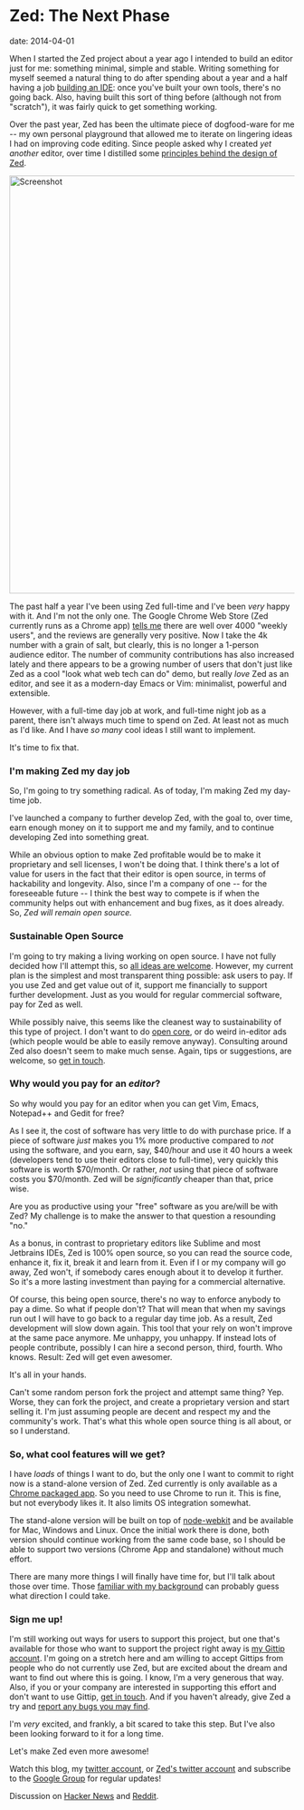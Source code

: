 Zed: The Next Phase
===================
date: 2014-04-01

When I started the Zed project about a year ago I intended to build an editor just for me: something minimal, simple and stable. Writing something for myself seemed a natural thing to do after spending about a year and a half having a job [building an IDE][1]: once you've built your own tools, there's no going back. Also, having built this sort of thing before (although not from "scratch"), it was fairly quick to get something working.

Over the past year, Zed has been the ultimate piece of dogfood-ware for me -- my own personal playground that allowed me to iterate on lingering ideas I had on improving code editing. Since people asked why I created *yet another* editor, over time I distilled some [principles behind the design of Zed][2].

<img src="/img/zed-screen-new.png" alt="Screenshot" width="1040" height="737" class="aligncenter" />

The past half a year I've been using Zed full-time and I've been *very* happy with it. And I'm not the only one. The Google Chrome Web Store (Zed currently runs as a Chrome app) [tells me][3] there are well over 4000 "weekly users", and the reviews are generally very positive. Now I take the 4k number with a grain of salt, but clearly, this is no longer a 1-person audience editor. The number of community contributions has also increased lately and there appears to be a growing number of users that don't just like Zed as a cool "look what web tech can do" demo, but really *love* Zed as an editor, and see it as a modern-day Emacs or Vim: minimalist, powerful and extensible.

However, with a full-time day job at work, and full-time night job as a parent, there isn't always much time to spend on Zed. At least not as much as I'd like. And I have *so many* cool ideas I still want to implement.

It's time to fix that.

### I'm making Zed my day job

So, I'm going to try something radical. As of today, I'm making Zed my day-time job.

I've launched a company to further develop Zed, with the goal to, over time, earn enough money on it to support me and my family, and to continue developing Zed into something great.

While an obvious option to make Zed profitable would be to make it proprietary and sell licenses, I won't be doing that. I think there's a lot of value for users in the fact that their editor is open source, in terms of hackability and longevity. Also, since I'm a company of one -- for the foreseeable future -- I think the best way to compete is if when the community helps out with enhancement and bug fixes, as it does already. So, *Zed will remain open source.*

### Sustainable Open Source

I'm going to try making a living working on open source. I have not fully decided how I'll attempt this, so [all ideas are welcome][4]. However, my current plan is the simplest and most transparent thing possible: ask users to pay. If you use Zed and get value out of it, support me financially to support further development. Just as you would for regular commercial software, pay for Zed as well.

While possibly naive, this seems like the cleanest way to sustainability of this type of project. I don't want to do [open core][5], or do weird in-editor ads (which people would be able to easily remove anyway). Consulting around Zed also doesn't seem to make much sense. Again, tips or suggestions, are welcome, so [get in touch][4].

### Why would you pay for an *editor*?

So why would you pay for an editor when you can get Vim, Emacs, Notepad++ and Gedit for free?

As I see it, the cost of software has very little to do with purchase price. If a piece of software *just* makes you 1% more productive compared to *not* using the software, and you earn, say, $40/hour and use it 40 hours a week (developers tend to use their editors close to full-time), very quickly this software is worth $70/month. Or rather, *not* using that piece of software costs you $70/month. Zed will be *significantly* cheaper than that, price wise.

Are you as productive using your "free" software as you are/will be with Zed? My challenge is to make the answer to that question a resounding "no."

As a bonus, in contrast to proprietary editors like Sublime and most Jetbrains IDEs, Zed is 100% open source, so you can read the source code, enhance it, fix it, break it and learn from it. Even if I or my company will go away, Zed won't, if somebody cares enough about it to develop it further. So it's a more lasting investment than paying for a commercial alternative.

Of course, this being open source, there's no way to enforce anybody to pay a dime. So what if people don't? That will mean that when my savings run out I will have to go back to a regular day time job. As a result, Zed development will slow down again. This tool that your rely on won't improve at the same pace anymore. Me unhappy, you unhappy. If instead lots of people contribute, possibly I can hire a second person, third, fourth. Who knows. Result: Zed will get even awesomer.

It's all in your hands.

Can't some random person fork the project and attempt same thing? Yep. Worse, they can fork the project, and create a proprietary version and start selling it. I'm just assuming people are decent and respect my and the community's work. That's what this whole open source thing is all about, or so I understand.

### So, what cool features will we get?

I have *loads* of things I want to do, but the only one I want to commit to right now is a stand-alone version of Zed. Zed currently is only available as a [Chrome packaged app][6]. So you need to use Chrome to run it. This is fine, but not everybody likes it. It also limits OS integration somewhat.

The stand-alone version will be built on top of [node-webkit][7] and be available for Mac, Windows and Linux. Once the initial work there is done, both version should continue working from the same code base, so I should be able to support two versions (Chrome App and standalone) without much effort.

There are many more things I will finally have time for, but I'll talk about those over time. Those [familiar with my background][8] can probably guess what direction I could take.

### Sign me up!

I'm still working out ways for users to support this project, but one that's available for those who want to support the project right away is [my Gittip account][9]. I'm going on a stretch here and am willing to accept Gittips from people who do not currently use Zed, but are excited about the dream and want to find out where this is going. I know, I'm a very generous that way. Also, if you or your company are interested in supporting this effort and don't want to use Gittip, [get in touch][4]. And if you haven't already, give Zed a try and [report any bugs you may find][10].

I'm *very* excited, and frankly, a bit scared to take this step. But I've also been looking forward to it for a long time.

Let's make Zed even more awesome!

Watch this blog, my [twitter account][11], or [Zed's twitter account][12] and subscribe to the [Google Group][13] for regular updates!

Discussion on [Hacker News][14] and [Reddit][15].

 [1]: http://c9.io
 [2]: /vision
 [3]: https://chrome.google.com/webstore/detail/zed-code-editor/pfmjnmeipppmcebplngmhfkleiinphhp/reviews
 [4]: mailto:zef@zef.me
 [5]: http://en.wikipedia.org/wiki/Open_core
 [6]: https://chrome.google.com/webstore/detail/zed-code-editor/pfmjnmeipppmcebplngmhfkleiinphhp
 [7]: https://github.com/rogerwang/node-webkit
 [8]: http://zef.me/about
 [9]: https://www.gittip.com/zefhemel/
 [10]: https://github.com/zedapp/zed/issues?milestone=1&state=open
 [11]: http://twitter.com/zef
 [12]: http://twitter.com/ZedEditor
 [13]: https://groups.google.com/forum/#!forum/zed-user
 [14]: https://news.ycombinator.com/item?id=7515147
 [15]: http://www.reddit.com/r/programming/comments/220czd/zed_new_open_source_code_editor_the_creator_quits/
